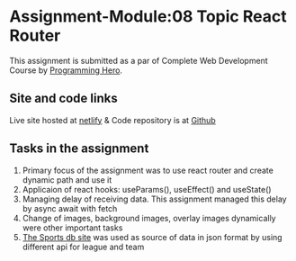 # Assignment-Module:08 Topic React Router

This assignment is submitted as a par of Complete Web Development Course by [Programming Hero](https://web.programming-hero.com/).

## Site and code links
Live site hosted at [netlify](https://mighty-english-teams.netlify.app/) 
& Code repository is at [Github](https://github.com/Porgramming-Hero-web-course/react-router-farukhrana14)

## Tasks in the assignment

1. Primary focus of the assignment was to use react router and create dynamic path and use it
2. Applicaion of react hooks: useParams(), useEffect() and useState()
3. Managing delay of receiving data. This assignment managed this delay by async await with fetch
4. Change of images, background images, overlay images dynamically were other important tasks
5. [The Sports db site](https://www.thesportsdb.com/api.php) was used as source of data in json format by using different api for league and team


